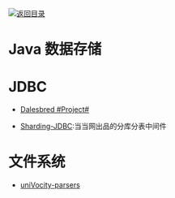 [![返回目录](https://parg.co/UGo)](https://github.com/wxyyxc1992/Awesome-Reference) 
 
 
# Java 数据存储

# JDBC

- [Dalesbred #Project#](http://dalesbred.org/)

- [Sharding-JDBC]():当当网出品的分库分表中间件

# 文件系统

- [uniVocity-parsers](https://github.com/uniVocity/univocity-parsers)